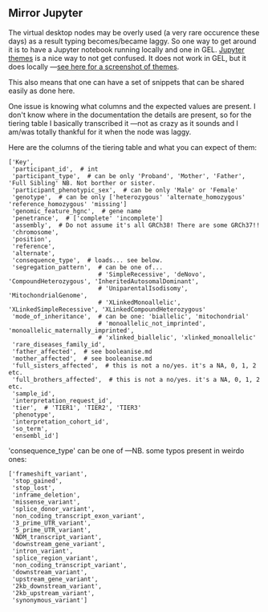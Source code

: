 ## Mirror Jupyter

The virtual desktop nodes may be overly used (a very rare occurence these days)
as a result typing becomes/became laggy. So one way to get around it is
to have a Jupyter notebook running locally and one in GEL.
[Jupyter themes](https://github.com/dunovank/jupyter-themes) is a nice way to not get confused.
It does not work in GEL, but it does locally
—[see here for a screenshot of themes](https://blog.matteoferla.com/2020/11/remote-notebooks-and-jupyter-themes.html).

This also means that one can have a set of snippets that can be shared easily as done here.

One issue is knowing what columns and the expected values are present.
I don't know where in the documentation the details are present,
so for the tiering table I basically transcribed it —not as crazy as it sounds
and I am/was totally thankful for it when the node was laggy.

Here are the columns of the tiering table and what you can expect of them:

```python3
['Key',
 'participant_id',  # int
 'participant_type',  # can be only 'Proband', 'Mother', 'Father', 'Full Sibling' NB. Not borther or sister.
 'participant_phenotypic_sex',  # can be only 'Male' or 'Female'
 'genotype',  # can be only ['heterozygous' 'alternate_homozygous' 'reference_homozygous' 'missing']
 'genomic_feature_hgnc',  # gene name
 'penetrance',  # ['complete' 'incomplete']
 'assembly',  # Do not assume it's all GRCh38! There are some GRCh37!!
 'chromosome',
 'position',
 'reference',
 'alternate',
 'consequence_type',  # loads... see below.
 'segregation_pattern',  # can be one of...
                         # 'SimpleRecessive', 'deNovo', 'CompoundHeterozygous', 'InheritedAutosomalDominant', 
                         # 'UniparentalIsodisomy', 'MitochondrialGenome',
                         # 'XLinkedMonoallelic', 'XLinkedSimpleRecessive', 'XLinkedCompoundHeterozygous'
 'mode_of_inheritance',  # can be one: 'biallelic', 'mitochondrial'
                         # 'monoallelic_not_imprinted', 'monoallelic_maternally_imprinted',
                         # 'xlinked_biallelic', 'xlinked_monoallelic'
 'rare_diseases_family_id',
 'father_affected',  # see booleanise.md
 'mother_affected',  # see booleanise.md
 'full_sisters_affected',  # this is not a no/yes. it's a NA, 0, 1, 2 etc.
 'full_brothers_affected',  # this is not a no/yes. it's a NA, 0, 1, 2 etc.
 'sample_id',
 'interpretation_request_id',
 'tier',  # 'TIER1', 'TIER2', 'TIER3'
 'phenotype',
 'interpretation_cohort_id',
 'so_term',
 'ensembl_id']
```

'consequence_type' can be one of —NB. some typos present in weirdo ones:

```python3
['frameshift_variant',
 'stop_gained',
 'stop_lost',
 'inframe_deletion',
 'missense_variant',
 'splice_donor_variant',
 'non_coding_transcript_exon_variant',
 '3_prime_UTR_variant',
 '5_prime_UTR_variant',
 'NDM_transcript_variant',
 'downstream_gene_variant',
 'intron_variant',
 'splice_region_variant',
 'non_coding_transcript_variant',
 'downstream_variant',
 'upstream_gene_variant',
 '2kb_downstream_variant',
 '2kb_upstream_variant',
 'synonymous_variant']
```

